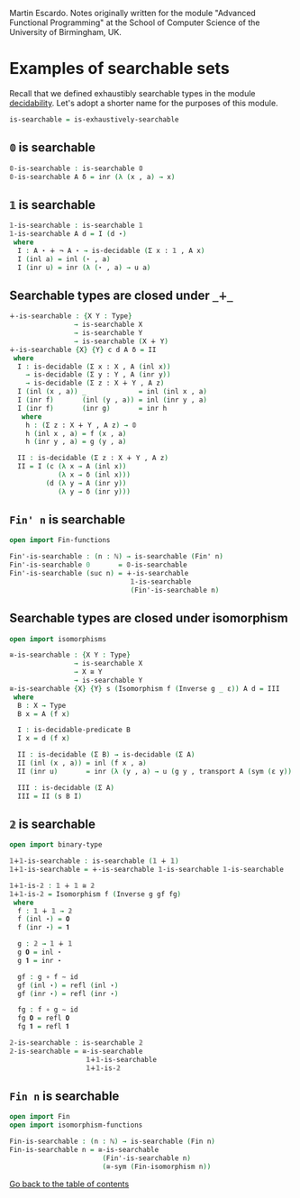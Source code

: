 
Martin Escardo.
Notes originally written for the module "Advanced Functional Programming"
at the School of Computer Science of the University of Birmingham, UK.


<!--
```agda
{-# OPTIONS --without-K --safe #-}

module searchability where

open import prelude
open import negation
open import decidability
```
-->
# Examples of searchable sets

Recall that we defined exhaustibly searchable types in the module [decidability](decidability.lagda.md). Let's adopt a shorter name for the purposes of this module.
```agda
is-searchable = is-exhaustively-searchable
```

## `𝟘` is searchable

```agda
𝟘-is-searchable : is-searchable 𝟘
𝟘-is-searchable A δ = inr (λ (x , a) → x)
```

## `𝟙` is searchable

```agda
𝟙-is-searchable : is-searchable 𝟙
𝟙-is-searchable A d = I (d ⋆)
 where
  I : A ⋆ ∔ ¬ A ⋆ → is-decidable (Σ x ꞉ 𝟙 , A x)
  I (inl a) = inl (⋆ , a)
  I (inr u) = inr (λ (⋆ , a) → u a)
```

## Searchable types are closed under `_∔_`

```agda
∔-is-searchable : {X Y : Type}
                → is-searchable X
                → is-searchable Y
                → is-searchable (X ∔ Y)
∔-is-searchable {X} {Y} c d A δ = II
 where
  I : is-decidable (Σ x ꞉ X , A (inl x))
    → is-decidable (Σ y ꞉ Y , A (inr y))
    → is-decidable (Σ z ꞉ X ∔ Y , A z)
  I (inl (x , a)) _             = inl (inl x , a)
  I (inr f)       (inl (y , a)) = inl (inr y , a)
  I (inr f)       (inr g)       = inr h
   where
    h : (Σ z ꞉ X ∔ Y , A z) → 𝟘
    h (inl x , a) = f (x , a)
    h (inr y , a) = g (y , a)

  II : is-decidable (Σ z ꞉ X ∔ Y , A z)
  II = I (c (λ x → A (inl x))
            (λ x → δ (inl x)))
         (d (λ y → A (inr y))
            (λ y → δ (inr y)))
```

## `Fin' n` is searchable

```agda
open import Fin-functions

Fin'-is-searchable : (n : ℕ) → is-searchable (Fin' n)
Fin'-is-searchable 0       = 𝟘-is-searchable
Fin'-is-searchable (suc n) = ∔-is-searchable
                              𝟙-is-searchable
                              (Fin'-is-searchable n)
```

## Searchable types are closed under isomorphism

```agda
open import isomorphisms

≅-is-searchable : {X Y : Type}
                → is-searchable X
                → X ≅ Y
                → is-searchable Y
≅-is-searchable {X} {Y} s (Isomorphism f (Inverse g _ ε)) A d = III
 where
  B : X → Type
  B x = A (f x)

  I : is-decidable-predicate B
  I x = d (f x)

  II : is-decidable (Σ B) → is-decidable (Σ A)
  II (inl (x , a)) = inl (f x , a)
  II (inr u)       = inr (λ (y , a) → u (g y , transport A (sym (ε y)) a))

  III : is-decidable (Σ A)
  III = II (s B I)
```

## `𝟚` is searchable

```agda
open import binary-type

𝟙∔𝟙-is-searchable : is-searchable (𝟙 ∔ 𝟙)
𝟙∔𝟙-is-searchable = ∔-is-searchable 𝟙-is-searchable 𝟙-is-searchable

𝟙∔𝟙-is-𝟚 : 𝟙 ∔ 𝟙 ≅ 𝟚
𝟙∔𝟙-is-𝟚 = Isomorphism f (Inverse g gf fg)
 where
  f : 𝟙 ∔ 𝟙 → 𝟚
  f (inl ⋆) = 𝟎
  f (inr ⋆) = 𝟏

  g : 𝟚 → 𝟙 ∔ 𝟙
  g 𝟎 = inl ⋆
  g 𝟏 = inr ⋆

  gf : g ∘ f ∼ id
  gf (inl ⋆) = refl (inl ⋆)
  gf (inr ⋆) = refl (inr ⋆)

  fg : f ∘ g ∼ id
  fg 𝟎 = refl 𝟎
  fg 𝟏 = refl 𝟏

𝟚-is-searchable : is-searchable 𝟚
𝟚-is-searchable = ≅-is-searchable
                   𝟙∔𝟙-is-searchable
                   𝟙∔𝟙-is-𝟚
```

## `Fin n` is searchable

```agda
open import Fin
open import isomorphism-functions

Fin-is-searchable : (n : ℕ) → is-searchable (Fin n)
Fin-is-searchable n = ≅-is-searchable
                       (Fin'-is-searchable n)
                       (≅-sym (Fin-isomorphism n))
```

[Go back to the table of contents](https://martinescardo.github.io/HoTTEST-Summer-School/)
